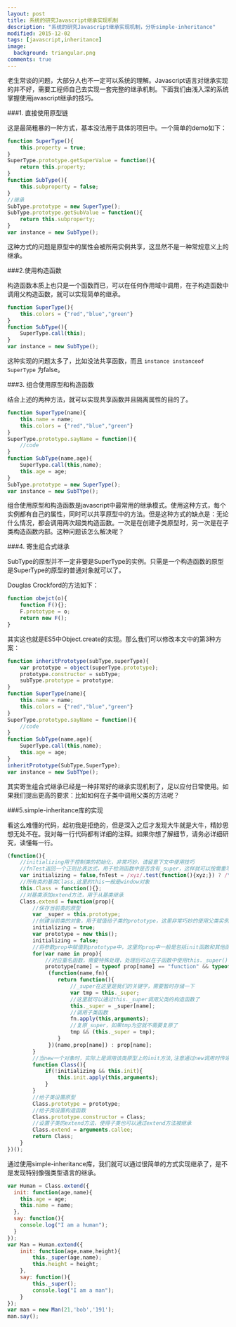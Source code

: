 ```yaml
---
layout: post
title: 系统的研究Javascript继承实现机制
description: "系统的研究Javascript继承实现机制，分析simple-inheritance"
modified: 2015-12-02
tags: [javascript,inheritance]
image:
  background: triangular.png
comments: true
---
```


老生常谈的问题，大部分人也不一定可以系统的理解。Javascript语言对继承实现的并不好，需要工程师自己去实现一套完整的继承机制。下面我们由浅入深的系统掌握使用javascript继承的技巧。

###1. 直接使用原型链

这是最简粗暴的一种方式，基本没法用于具体的项目中。一个简单的demo如下：

``` javascript
function SuperType(){
	this.property = true;
}
SuperType.prototype.getSuperValue = function(){
	return this.property;
}
function SubType(){
	this.subproperty = false;
}
//继承
SubType.prototype = new SuperType();
SubType.prototype.getSubValue = function(){
	return this.subproperty;
}
var instance = new SubType();
```

这种方式的问题是原型中的属性会被所用实例共享，这显然不是一种常规意义上的继承。


###2.使用构造函数

构造函数本质上也只是一个函数而已，可以在任何作用域中调用，在子构造函数中调用父构造函数，就可以实现简单的继承。

``` javascript
function SuperType(){
	this.colors = {"red","blue","green"}
}
function SubType(){
	SuperType.call(this);	
}
var instance = new SubType();
```

这种实现的问题太多了，比如没法共享函数，而且 `instance instanceof SuperType` 为false。

###3. 组合使用原型和构造函数

结合上述的两种方法，就可以实现共享函数并且隔离属性的目的了。

``` javascript
function SuperType(name){
	this.name = name;
	this.colors = {"red","blue","green"}
}
SuperType.prototype.sayName = function(){
	//code
}
function SubType(name,age){
	SuperType.call(this,name);	
	this.age = age;
}
SubType.prototype = new SuperType();
var instance = new SubTYpe();
```

组合使用原型和构造函数是javascript中最常用的继承模式。使用这种方式，每个实例都有自己的属性，同时可以共享原型中的方法。但是这种方式的缺点是：无论什么情况，都会调用两次超类构造函数。一次是在创建子类原型时，另一次是在子类构造函数内部。这种问题该怎么解决呢？

###4. 寄生组合式继承

SubType的原型并不一定非要是SuperType的实例。只需是一个构造函数的原型是SuperType的原型的普通对象就可以了。

Douglas Crockford的方法如下：

``` javascript
function obejct(o){
	function F(){};
	F.prototype = o;
	return new F();
}
```

其实这也就是ES5中Object.create的实现。那么我们可以修改本文中的第3种方案：

```  javascript
function inheritPrototype(subType,superType){
	var prototype = object(superType.prototype);
	prototype.constructor = subType;
	subType.prototype = prototype;
}
function SuperType(name){
	this.name = name;
	this.colors = {"red","blue","green"}
}
SuperType.prototype.sayName = function(){
	//code
}
function SubType(name,age){
	SuperType.call(this,name);	
	this.age = age;
}
inheritPrototype(SubType,SuperType);
var instance = new SubTYpe();
```

其实寄生组合式继承已经是一种非常好的继承实现机制了，足以应付日常使用。如果我们提出更高的要求：比如如何在子类中调用父类的方法呢？

###5.simple-inheritance库的实现

看这么难懂的代码，起初我是拒绝的，但是深入之后才发现大牛就是大牛，精妙思想无处不在。我对每一行代码都有详细的注释。如果你想了解细节，请务必详细研究，读懂每一行。

``` javascript
(function(){
    //initializing用于控制类的初始化，非常巧妙，请留意下文中使用技巧
    //fnTest返回一个正则比表达式，用于检测函数中是否含有_super，这样就可以按需重写，提高效率。当然浏览器如果不支持的话就返回一个通用正则表达式
    var initializing = false,fnTest = /xyz/.test(function(){xyz;}) ? /\b_super\b/ : /.*/;
    //所有类的基类Class,这里的this一般是window对象
    this.Class = function(){};
    //对基类添加extend方法，用于从基类继承
    Class.extend = function(prop){
        //保存当前类的原型
        var _super = this.prototype;
        //创建当前类的对象，用于赋值给子类的prototype，这里非常巧妙的使用父类实例作为子类的原型，而且避免了父类的初始化(通过闭包作用域的initializing控制)
        initializing = true;
        var prototype = new this();     
        initializing = false;
        //将参数prop中赋值到prototype中，这里的prop中一般是包括init函数和其他函数的对象
        for(var name in prop){
            //对应重名函数，需要特殊处理，处理后可以在子函数中使用this._super()调用父类同名构造函数, 这里的fnTest很巧妙:只有子类中含有_super字样时才处理从写以提高效率
            prototype[name] = typeof prop[name] == "function" && typeof _super[name] == "function" && fnTest.test(prop[name])?
             (function(name,fn){
                return function(){
                    //_super在这里是我们的关键字，需要暂时存储一下
                    var tmp = this._super;  
                    //这里就可以通过this._super调用父类的构造函数了              
                    this._super = _super[name];
                    //调用子类函数  
                    fn.apply(this,arguments);
                    //复原_super，如果tmp为空就不需要复原了
                    tmp && (this._super = tmp);
                }
             })(name,prop[name]) : prop[name];
        }
        //当new一个对象时，实际上是调用该类原型上的init方法,注意通过new调用时传递的参数必须和init函数的参数一一对应
        function Class(){
            if(!initializing && this.init){
                this.init.apply(this,arguments);    
            }
        }       
        //给子类设置原型
        Class.prototype = prototype;
        //给子类设置构造函数
        Class.prototype.constructor = Class;
        //设置子类的extend方法，使得子类也可以通过extend方法被继承
        Class.extend = arguments.callee;
        return Class;
    }
})();
```


通过使用simple-inheritance库，我们就可以通过很简单的方式实现继承了，是不是发现特别像强类型语言的继承。

``` javascript
var Human = Class.extend({
  init: function(age,name){
  	this.age = age;
  	this.name = name;
  },
  say: function(){
    console.log("I am a human");
  }
});
var Man = Human.extend({
	init: function(age,name,height){
		this._super(age,name);
		this.height = height;
	},	
	say: function(){
		this._super();
		console.log("I am a man");	
	}
});
var man = new Man(21,'bob','191');
man.say();
```
